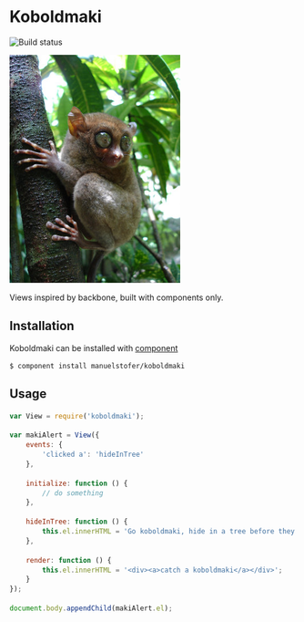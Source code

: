 # Koboldmaki

![Build status](https://api.travis-ci.org/manuelstofer/koboldmaki.png)

![image](resources/koboldmaki.jpg)

Views inspired by backbone, built with components only.

## Installation

Koboldmaki can be installed with [component](https://github.com/component/component)

```
$ component install manuelstofer/koboldmaki
```

## Usage

```Javascript
var View = require('koboldmaki');

var makiAlert = View({
    events: {
        'clicked a': 'hideInTree'
    },

    initialize: function () {
        // do something
    },

    hideInTree: function () {
        this.el.innerHTML = 'Go koboldmaki, hide in a tree before they catch you!';
    },

    render: function () {
        this.el.innerHTML = '<div><a>catch a koboldmaki</a></div>';
    }
});

document.body.appendChild(makiAlert.el);
```
